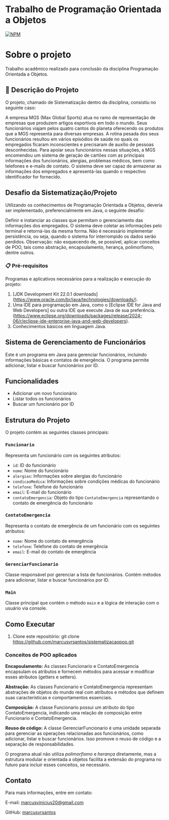 # Trabalho de Programação Orientada a Objetos  
[![NPM](https://img.shields.io/npm/l/react)](https://github.com/marcusvrsantos/sistematizacaopoo/blob/main/LICENSE)

# Sobre o projeto

Trabalho acadêmico realizado para conclusão da disciplina Programação Orientada a Objetos.

## 🚀 Descrição do Projeto

O projeto, chamado de Sistematização dentro da disciplina, consistiu no seguinte caso:

A empresa MGS (Max Global Sports) atua no ramo de representação de empresas que produzem artigos esportivos em todo o mundo. Seus funcionários viajam pelos quatro cantos do planeta oferecendo os produtos que a MGS representa para diversas empresas. A rotina pesada dos seus funcionários resultou em vários episódios de saúde no quais os empregados ficaram inconscientes e precisaram de auxílio de pessoas desconhecidas. Para apoiar seus funcionários nessas situações, a MGS encomendou um sistema de geração de cartões com as principais informações dos funcionários, alergias, problemas médicos, bem como telefones e e-mails de contato. O sistema deve ser capaz de armazenar as informações dos empregados e apresentá-las quando o respectivo identificador for fornecido.

## Desafio da Sistematização/Projeto

Utilizando os conhecimentos de Programação Orientada a Objetos, deveria ser implementado, preferencialmente em Java, o seguinte desafio:

Definir e instanciar as classes que permitam o gerenciamento das informações dos empregados. O sistema deve coletar as informações pelo terminal e retorná-las da mesma forma. Não é necessário implementar persistência, ou seja, quando o sistema for interrompido os dados serão perdidos.
Observação: não esquecendo de, se possível, aplicar conceitos de POO, tais como abstração, encapsulamento, herança, polimorfismo, dentre outros.

### 📋 Pré-requisitos

Programas e aplicativos necessários para a realização e execução do projeto:
1. [JDK Development Kit 22.0.1 downloads] (https://www.oracle.com/br/java/technologies/downloads/).
2. Uma IDE para programação em Java, como o [Eclipse IDE for Java and Web Developers] ou outra IDE que execute Java de sua preferência. 
(https://www.eclipse.org/downloads/packages/release/2024-06/r/eclipse-ide-enterprise-java-and-web-developers).
3. Conhecimentos básicos em linguagem Java.

## Sistema de Gerenciamento de Funcionários

Este é um programa em Java para gerenciar funcionários, incluindo informações básicas e contatos de emergência. O programa permite adicionar, listar e buscar funcionários por ID.

## Funcionalidades
- Adicionar um novo funcionário
- Listar todos os funcionários
- Buscar um funcionário por ID

## Estrutura do Projeto
O projeto contém as seguintes classes principais:

### `Funcionario`
Representa um funcionário com os seguintes atributos:
- `id`: ID do funcionário
- `nome`: Nome do funcionário
- `alergias`: Informações sobre alergias do funcionário
- `condicaoMedica`: Informações sobre condições médicas do funcionário
- `telefone`: Telefone do funcionário
- `email`: E-mail do funcionário
- `contatoEmergencia`: Objeto do tipo `ContatoEmergencia` representando o contato de emergência do funcionário

### `ContatoEmergencia`
Representa o contato de emergência de um funcionário com os seguintes atributos:
- `nome`: Nome do contato de emergência
- `telefone`: Telefone do contato de emergência
- `email`: E-mail do contato de emergência

### `GerenciarFuncionario`
Classe responsável por gerenciar a lista de funcionários. Contém métodos para adicionar, listar e buscar funcionários por ID.

### `Main`
Classe principal que contém o método `main` e a lógica de interação com o usuário via console.

## Como Executar
1. Clone este repositório:
git clone https://github.com/marcusvrsantos/sistematizacaopoo.git

### Conceitos de POO aplicados
**Encapsulamento:** As classes Funcionario e ContatoEmergencia encapsulam os atributos e fornecem métodos para acessar e modificar esses atributos (getters e setters).

**Abstração:** As classes Funcionario e ContatoEmergencia representam abstrações de objetos do mundo real com atributos e métodos que definem suas características e comportamentos essenciais.

**Composição:** A classe Funcionario possui um atributo do tipo ContatoEmergencia, indicando uma relação de composição entre Funcionario e ContatoEmergencia.

**Reuso de código:** A classe GerenciarFuncionario é uma unidade separada para gerenciar as operações relacionadas aos funcionários, como adicionar, listar e buscar funcionários. Isso promove o reuso de código e a separação de responsabilidades.

O programa atual não utiliza *polimorfismo* e *herança* diretamente, mas a estrutura modular e orientada a objetos facilita a extensão do programa no futuro para incluir esses conceitos, se necessário.


## Contato
Para mais informações, entre em contato:

E-mail: marcusvinicius20@gmail.com

GitHub: [marcusvrsantos](https://github.com/marcusvrsantos)
